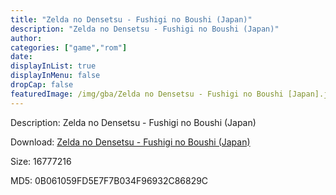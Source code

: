 ```yaml
---
title: "Zelda no Densetsu - Fushigi no Boushi (Japan)"
description: "Zelda no Densetsu - Fushigi no Boushi (Japan)"
author: 
categories: ["game","rom"]
date: 
displayInList: true
displayInMenu: false
dropCap: false
featuredImage: /img/gba/Zelda no Densetsu - Fushigi no Boushi [Japan].jpg
---
```


Description: Zelda no Densetsu - Fushigi no Boushi (Japan)

Download: <a style="text-decoration:underline;" href="https://mega.nz/#!OWAWiACQ!P1tNfJfRO_TKc1mBl4DtWwLiuklBs0JWSL8OIvT6ICs" target = "_blank" rel = "nofollow" > Zelda no Densetsu - Fushigi no Boushi (Japan)</a>

Size: 16777216

MD5: 0B061059FD5E7F7B034F96932C86829C

